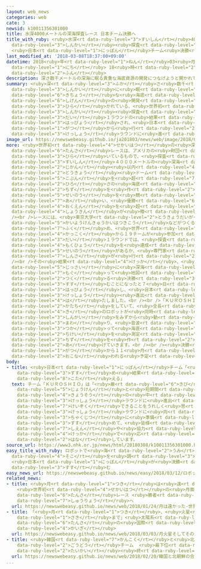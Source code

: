 ```yaml
---
layout: web_news
categories: web
cate: 3
newsid: k10011356301000
title: 水深4000メートルの深海探査レース 日本チーム決勝へ
title_with_ruby: <ruby>水深<rt data-ruby-level="3">すいしん</rt></ruby>4000メートルの<ruby>深海<rt
  data-ruby-level="3">しんかい</rt></ruby><ruby>探査<rt data-ruby-level="6">たんさ</rt></ruby>レース
  <ruby>日本<rt data-ruby-level="1">にっぽん</rt></ruby>チーム<ruby>決勝<rt data-ruby-level="3">けっしょう</rt></ruby>へ
last_modified_at: '2018-03-08T18:37:00+09:00'
datetime: 2018<ruby>年<rt data-ruby-level="1">ねん</rt></ruby>03<ruby>月<rt data-ruby-level="1">がつ</rt></ruby>08<ruby>日<rt
  data-ruby-level="1">にち</rt></ruby> 18<ruby>時<rt data-ruby-level="2">じ</rt></ruby>37<ruby>分<rt
  data-ruby-level="2">ふん</rt></ruby>
description: 深さ数千メートルの深海に眠る貴重な海底資源の開発につなげようと開かれている、世界初の深海探査レースの第１ラウンドの結果が発表され、日本のチーム「ＫＵＲＯＳＨＩＯ」が、ことし１０月から行われる決勝ラウンドに進むことになりました。
summary: <ruby>深<rt data-ruby-level="3">ふか</rt></ruby>さ<ruby>数千<rt data-ruby-level="2">すうせん</rt></ruby>メートルの<ruby>深海<rt
  data-ruby-level="3">しんかい</rt></ruby>に<ruby>眠<rt data-ruby-level="7">ねむ</rt></ruby>る<ruby>貴重<rt
  data-ruby-level="6">きちょう</rt></ruby>な<ruby>海底<rt data-ruby-level="4">かいてい</rt></ruby><ruby>資源<rt
  data-ruby-level="6">しげん</rt></ruby>の<ruby>開発<rt data-ruby-level="3">かいはつ</rt></ruby>につなげようと<ruby>開<rt
  data-ruby-level="3">ひら</rt></ruby>かれている、<ruby>世界初<rt data-ruby-level="4">せかいはつ</rt></ruby>の<ruby>深海<rt
  data-ruby-level="3">しんかい</rt></ruby><ruby>探査<rt data-ruby-level="6">たんさ</rt></ruby>レースの<ruby>第<rt
  data-ruby-level="3">だい</rt></ruby>１ラウンドの<ruby>結果<rt data-ruby-level="4">けっか</rt></ruby>が<ruby>発表<rt
  data-ruby-level="3">はっぴょう</rt></ruby>され、<ruby>日本<rt data-ruby-level="1">にっぽん</rt></ruby>のチーム「ＫＵＲＯＳＨＩＯ」が、ことし１０<ruby>月<rt
  data-ruby-level="1">がつ</rt></ruby>から<ruby>行<rt data-ruby-level="2">おこな</rt></ruby>われる<ruby>決勝<rt
  data-ruby-level="3">けっしょう</rt></ruby>ラウンドに<ruby>進<rt data-ruby-level="3">すす</rt></ruby>むことになりました。
image_url: https://newswebeasy.github.io/ja201803/news/web/image/2018/03/08/K10011356301_1803081928_1803081938_01_02.jpg
more: <ruby>世界初<rt data-ruby-level="4">せかいはつ</rt></ruby>の<ruby>深海<rt data-ruby-level="3">しんかい</rt></ruby><ruby>探査<rt
  data-ruby-level="6">たんさ</rt></ruby>レースは、アメリカの<ruby>財団<rt data-ruby-level="5">ざいだん</rt></ruby>「Ｘプライズ」が<ruby>開<rt
  data-ruby-level="3">ひら</rt></ruby>いているもので、<ruby>探査<rt data-ruby-level="6">たんさ</rt></ruby>ロボットが、<ruby>水深<rt
  data-ruby-level="3">すいしん</rt></ruby>４０００メートルの<ruby>深海<rt data-ruby-level="3">しんかい</rt></ruby>で２４<ruby>時間<rt
  data-ruby-level="2">じかん</rt></ruby><ruby>以内<rt data-ruby-level="4">いない</rt></ruby>に<ruby>東京<rt
  data-ruby-level="2">とうきょう</rt></ruby><ruby>ドーム<rt data-ruby-level="2">どーむ</rt></ruby>５０００<ruby>個分<rt
  data-ruby-level="5">こぶん</rt></ruby>を<ruby>超<rt data-ruby-level="7">こ</rt></ruby>える<ruby>広<rt
  data-ruby-level="2">ひろ</rt></ruby>さの<ruby>海底<rt data-ruby-level="4">かいてい</rt></ruby><ruby>地図<rt
  data-ruby-level="2">ちず</rt></ruby>を<ruby>作<rt data-ruby-level="2">つく</rt></ruby>る<ruby>性能<rt
  data-ruby-level="5">せいのう</rt></ruby>を<ruby>競<rt data-ruby-level="7">きそ</rt></ruby>い<ruby>合<rt
  data-ruby-level="7">あ</rt></ruby>い、<ruby>優勝<rt data-ruby-level="6">ゆうしょう</rt></ruby>チームには４<ruby>億円<rt
  data-ruby-level="4">おくえん</rt></ruby>を<ruby>超<rt data-ruby-level="7">こ</rt></ruby>える<ruby>賞金<rt
  data-ruby-level="4">しょうきん</rt></ruby>が<ruby>贈<rt data-ruby-level="7">おく</rt></ruby>られます。<br
  /><br />レースには、<ruby>東京大学<rt data-ruby-level="2">とうきょうだいがく</rt></ruby>や<ruby>海洋研究開発機構<rt
  data-ruby-level="5">かいようけんきゅうかいはつきこう</rt></ruby>などがつくる<ruby>日本<rt data-ruby-level="1">にっぽん</rt></ruby>のチーム「ＫＵＲＯＳＨＩＯ」を<ruby>含<rt
  data-ruby-level="7">ふく</rt></ruby>め、<ruby>世界<rt data-ruby-level="3">せかい</rt></ruby><ruby>各国<rt
  data-ruby-level="4">かっこく</rt></ruby>から１９チームが<ruby>参加<rt data-ruby-level="4">さんか</rt></ruby>し、<ruby>第<rt
  data-ruby-level="3">だい</rt></ruby>１ラウンドでは、<ruby>探査<rt data-ruby-level="6">たんさ</rt></ruby>ロボットにレースの<ruby>目標<rt
  data-ruby-level="4">もくひょう</rt></ruby>を<ruby>達成<rt data-ruby-level="4">たっせい</rt></ruby>できる<ruby>性能<rt
  data-ruby-level="5">せいのう</rt></ruby>があるか、<ruby>専門家<rt data-ruby-level="6">せんもんか</rt></ruby>による<ruby>審査<rt
  data-ruby-level="7">しんさ</rt></ruby>が<ruby>行<rt data-ruby-level="2">おこな</rt></ruby>われました。<br
  /><br />その<ruby>結果<rt data-ruby-level="4">けっか</rt></ruby>、<ruby>財団<rt data-ruby-level="5">ざいだん</rt></ruby>は９つのチームが<ruby>実際<rt
  data-ruby-level="5">じっさい</rt></ruby>に<ruby>深海<rt data-ruby-level="3">しんかい</rt></ruby>に<ruby>潜<rt
  data-ruby-level="7">もぐ</rt></ruby>って<ruby>地図<rt data-ruby-level="2">ちず</rt></ruby>を<ruby>作<rt
  data-ruby-level="2">つく</rt></ruby>る<ruby>決勝<rt data-ruby-level="3">けっしょう</rt></ruby>ラウンドに<ruby>進<rt
  data-ruby-level="3">すす</rt></ruby>むことになったと７<ruby>日<rt data-ruby-level="1">にち</rt></ruby><ruby>発表<rt
  data-ruby-level="3">はっぴょう</rt></ruby>し、<ruby>日本<rt data-ruby-level="1">にっぽん</rt></ruby>のチーム「ＫＵＲＯＳＨＩＯ」も<ruby>決勝<rt
  data-ruby-level="3">けっしょう</rt></ruby><ruby>進出<rt data-ruby-level="3">しんしゅつ</rt></ruby>を<ruby>果<rt
  data-ruby-level="4">は</rt></ruby>たしました。<br /><br />「ＫＵＲＯＳＨＩＯ」の<ruby>探査<rt data-ruby-level="6">たんさ</rt></ruby>ロボットはイルカのような<ruby>形<rt
  data-ruby-level="2">かたち</rt></ruby>をしていて、<ruby>全長<rt data-ruby-level="3">ぜんちょう</rt></ruby>３メートル。レースでは３<ruby>機<rt
  data-ruby-level="4">き</rt></ruby>のロボットが<ruby>同時<rt data-ruby-level="2">どうじ</rt></ruby>に<ruby>深海<rt
  data-ruby-level="3">しんかい</rt></ruby>をみずから<ruby>動<rt data-ruby-level="3">うご</rt></ruby>き<ruby>回<rt
  data-ruby-level="3">まわ</rt></ruby>り、<ruby>音波<rt data-ruby-level="3">おんぱ</rt></ruby>などを<ruby>使<rt
  data-ruby-level="3">つか</rt></ruby>って<ruby>海底<rt data-ruby-level="4">かいてい</rt></ruby>の<ruby>地形<rt
  data-ruby-level="2">ちけい</rt></ruby>を<ruby>測定<rt data-ruby-level="5">そくてい</rt></ruby>し、<ruby>地図<rt
  data-ruby-level="2">ちず</rt></ruby>を<ruby>作<rt data-ruby-level="2">つく</rt></ruby>り<ruby>上<rt
  data-ruby-level="2">あ</rt></ruby>げていきます。<br /><br /><ruby>決勝<rt data-ruby-level="3">けっしょう</rt></ruby>ラウンドはことし１０<ruby>月<rt
  data-ruby-level="1">がつ</rt></ruby>から１１<ruby>月<rt data-ruby-level="1">がつ</rt></ruby>にかけて<ruby>行<rt
  data-ruby-level="2">おこな</rt></ruby>われる<ruby>予定<rt data-ruby-level="3">よてい</rt></ruby>です。
body:
- title: <ruby>日本<rt data-ruby-level="1">にっぽん</rt></ruby>チーム「<ruby>準備<rt data-ruby-level="5">じゅんび</rt></ruby><ruby>進<rt
    data-ruby-level="3">すす</rt></ruby>め<ruby>結果<rt data-ruby-level="4">けっか</rt></ruby>で<ruby>応<rt
    data-ruby-level="8">こた</rt></ruby>える」
  text: チーム「ＫＵＲＯＳＨＩＯ」は「<ruby>厳<rt data-ruby-level="6">きび</rt></ruby>しい<ruby>条件<rt
    data-ruby-level="5">じょうけん</rt></ruby>と<ruby>短期間<rt data-ruby-level="3">たんきかん</rt></ruby>の<ruby>競争<rt
    data-ruby-level="4">きょうそう</rt></ruby>の<ruby>中<rt data-ruby-level="1">なか</rt></ruby>、<ruby>決勝<rt
    data-ruby-level="3">けっしょう</rt></ruby>ラウンドに<ruby>進出<rt data-ruby-level="3">しんしゅつ</rt></ruby>でき、このチャレンジを<ruby>継続<rt
    data-ruby-level="7">けいぞく</rt></ruby>できることをうれしく<ruby>思<rt data-ruby-level="2">おも</rt></ruby>います。<ruby>決勝<rt
    data-ruby-level="3">けっしょう</rt></ruby>ラウンドに<ruby>向<rt data-ruby-level="3">む</rt></ruby>けて<ruby>着実<rt
    data-ruby-level="3">ちゃくじつ</rt></ruby>に<ruby>準備<rt data-ruby-level="5">じゅんび</rt></ruby>を<ruby>進<rt
    data-ruby-level="3">すす</rt></ruby>めて、<ruby>皆様<rt data-ruby-level="7">みなさま</rt></ruby>からの<ruby>支援<rt
    data-ruby-level="7">しえん</rt></ruby>や<ruby>協力<rt data-ruby-level="4">きょうりょく</rt></ruby>に<ruby>結果<rt
    data-ruby-level="4">けっか</rt></ruby>で<ruby>応<rt data-ruby-level="8">こた</rt></ruby>えてまいります」と<ruby>話<rt
    data-ruby-level="2">はな</rt></ruby>しています。
source_url: https://www3.nhk.or.jp/news/html/20180308/k10011356301000.html
easy_title_with_ruby: ロボットで<ruby>海<rt data-ruby-level="2">うみ</rt></ruby>の<ruby>底<rt
  data-ruby-level="4">そこ</rt></ruby>を<ruby>調<rt data-ruby-level="3">しら</rt></ruby>べるレース
  <ruby>日本<rt data-ruby-level="1">にっぽん</rt></ruby>が<ruby>決勝<rt data-ruby-level="3">けっしょう</rt></ruby>に<ruby>進<rt
  data-ruby-level="3">すす</rt></ruby>む
easy_news_url: https://newswebeasy.github.io/news/easy/2018/03/12/ロボットで海の底を調べるレース-日本が決勝に進む
related_news:
- title: <ruby>月<rt data-ruby-level="1">つき</rt></ruby>は<ruby>遠<rt data-ruby-level="2">とお</rt></ruby>かった…
    <ruby>世界初<rt data-ruby-level="4">せかいはつ</rt></ruby>の<ruby>月面<rt data-ruby-level="3">げつめん</rt></ruby><ruby>探査<rt
    data-ruby-level="6">たんさ</rt></ruby>レース <ruby>勝者<rt data-ruby-level="3">しょうしゃ</rt></ruby>なく<ruby>終了<rt
    data-ruby-level="7">しゅうりょう</rt></ruby>へ
  url: https://newswebeasy.github.io/news/web/2018/01/24/月は遠かった-世界初の月面探査レース-勝者なく終了へ
- title: 「<ruby>月<rt data-ruby-level="1">つき</rt></ruby>、<ruby>火星<rt data-ruby-level="2">かせい</rt></ruby>、そしてその<ruby>先<rt
    data-ruby-level="1">さき</rt></ruby>まで」<ruby>太陽系<rt data-ruby-level="6">たいようけい</rt></ruby><ruby>探査<rt
    data-ruby-level="6">たんさ</rt></ruby>の<ruby>国際<rt data-ruby-level="5">こくさい</rt></ruby><ruby>会議<rt
    data-ruby-level="4">かいぎ</rt></ruby>
  url: https://newswebeasy.github.io/news/web/2018/03/03/月火星そしてその先まで太陽系探査の国際会議
- title: <ruby>韓国<rt data-ruby-level="7">かんこく</rt></ruby>と<ruby>北朝鮮<rt data-ruby-level="7">きたちょうせん</rt></ruby>の<ruby>合同<rt
    data-ruby-level="2">ごうどう</rt></ruby>チーム  <ruby>最下位<rt data-ruby-level="4">さいかい</rt></ruby>で<ruby>大会<rt
    data-ruby-level="2">たいかい</rt></ruby><ruby>終<rt data-ruby-level="3">お</rt></ruby>える
  url: https://newswebeasy.github.io/news/web/2018/02/20/韓国と北朝鮮の合同チーム-最下位で大会終える
...
```

